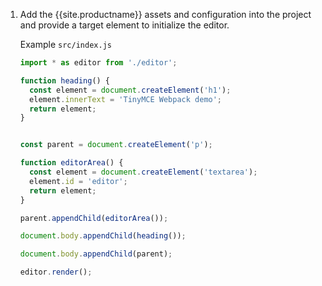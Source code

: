 1. Add the {{site.productname}} assets and configuration into the project and provide a target element to initialize the editor.

    Example `src/index.js`

    ```js
    import * as editor from './editor';

    function heading() {
      const element = document.createElement('h1');
      element.innerText = 'TinyMCE Webpack demo';
      return element;
    }


    const parent = document.createElement('p');

    function editorArea() {
      const element = document.createElement('textarea');
      element.id = 'editor';
      return element;
    }

    parent.appendChild(editorArea());

    document.body.appendChild(heading());

    document.body.appendChild(parent);

    editor.render();
    ```